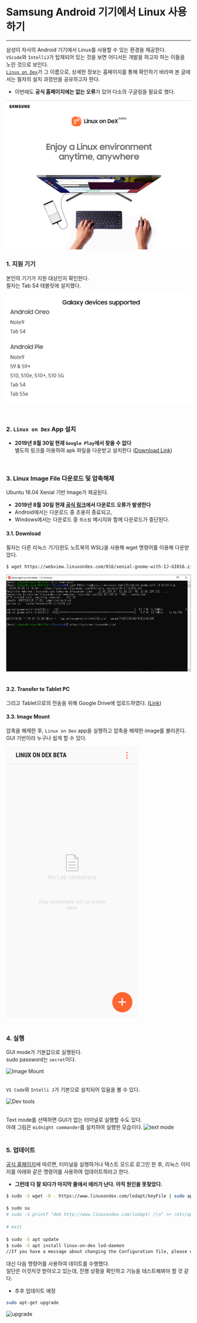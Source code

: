 # Samsung Android 기기에서 Linux 사용하기  
---------------------

삼성이 자사의 Android 기기에서 Linux를 사용할 수 있는 환경을 제공한다.  
`VScode`와 `IntelliJ`가 탑재되어 있는 것을 보면 어디서든 개발을 하고자 하는 이들을 노린 것으로 보인다.  
[`Linux on Dex`](https://www.linuxondex.com/)가 그 이름으로, 상세한 정보는 홈페이지를 통해 확인하기 바라며 본 글에서는 필자의 설치 과정만을 공유하고자 한다.  

- 이번에도 **공식 홈페이지에는 없는 오류**가 있어 다소의 구글링을 필요로 했다.  

![Linux on Dex](images/lod01.png)


### 1. 지원 기기  
본인의 기기가 지원 대상인지 확인한다.  
필자는 Tab S4 태블릿에 설치했다.    

<p align="center">
  <img src="https://github.com/jehyunlee/texts/blob/master/Linux_on_Dex/images/lod02.png">
</p>
<br>  

### 2. `Linux on Dex` App 설치  
* **2019년 8월 30일 현재 `Google Play`에서 찾을 수 없다**  
별도의 링크를 이용하여 apk 파일을 다운받고 설치한다 (<a href='https://drive.google.com/open?id=10Ku57itmXIy2gnzWu7VKj8RlMcIFH9vm'>Download Link</a>)  
<br>  
  
### 3. Linux Image File 다운로드 및 압축해제    
Ubuntu 16.04 Xenial 기반 Image가 제공된다.  
* **2019년 8월 30일 현재 [공식 링크](https://webview.linuxondex.com/)에서 다운로드 오류가 발생한다**  
* Android에서는 다운로드 중 조용히 종료되고,  
* Windows에서는 다운로드 중 `취소됨` 메시지와 함께 다운로드가 중단된다.  

#### 3.1. Download  
필자는 다른 리눅스 기기(윈도 노트북의 WSL)을 사용해 wget 명령어를 이용해 다운받았다.  

```bash
$ wget https://webview.linuxondex.com/016/xenial-gnome-with-IJ-GI016.zip
```
![Image Download](images/lod03.png)  
<br>  

#### 3.2. Transfer to Tablet PC
그리고 Tablet으로의 전송을 위해 Google Drive에 업로드하였다. (<a href='https://drive.google.com/open?id=1rZfguyO664sjDlp340rQQXEVBHgY-oWB'>Link</a>)

#### 3.3. Image Mount
압축을 해제한 후, `Linux on Dex` app을 실행하고 압축을 해제한 image를 불러온다.  
GUI 기반이라 누구나 쉽게 할 수 있다.  

![Image Mount](images/lod04.png)  
<br> 

### 4. 실행
GUI mode가 기본값으로 실행된다.  
sudo password는 `secret`이다.  

![Image Mount](images/lod05.jpg)  
<br>  

`VS Code`와 `Intelli J`가 기본으로 설치되어 있음을 볼 수 있다.

![Dev tools](images/lod06.jpg)  
<br>  

Text mode를 선택하면 GUI가 없는 터미널로 실행할 수도 있다.  
아래 그림은 `midnight commander`를 설치하여 실행한 모습이다. 
![text mode](images/lod07.jpg)  
<br>  

### 5. 업데이트  
<a href='https://www.linuxondex.com/'>공식 홈페이지</a>에 따르면, 터미널을 실행하거나 텍스트 모드로 로그인 한 후, 리눅스 이미지를 아래와 같은 명령어를 사용하여 업데이트하라고 한다.  
* **그런데 다 잘 되다가 마지막 줄에서 에러가 난다. 아직 원인을 못찾았다.**  

```bash
$ sudo -S wget -O - https://www.linuxondex.com/lodapt/keyFile | sudo apt-key add -

$ sudo su
# sudo -S printf "deb http://www.linuxondex.com/lodapt/ /\n" >> /etc/apt/sources.list

# exit

$ sudo -S apt update
$ sudo -S apt install linux-on-dex lod-daemon
//If you have a message about changing the Configuration file, please enter 'Y'.
```

대신 다음 명령어를 사용하여 데이트를 수행했다.  
일단은 이것저것 받아오고 있는데, 진행 상황을 확인하고 기능을 테스트해봐야 할 것 같다.  
* 추후 업데이트 예정  

```bash
sudo apt-get upgrade
```
![upgrade](images/lod08.jpg)  
